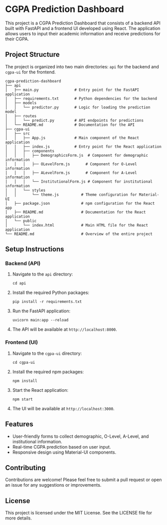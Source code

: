 # CGPA Prediction Dashboard

This project is a CGPA Prediction Dashboard that consists of a backend API built with FastAPI and a frontend UI developed using React. The application allows users to input their academic information and receive predictions for their CGPA.

## Project Structure

The project is organized into two main directories: `api` for the backend and `cgpa-ui` for the frontend.

```
cgpa-prediction-dashboard
├── api
│   ├── main.py                # Entry point for the FastAPI application
│   ├── requirements.txt       # Python dependencies for the backend
│   ├── models
│   │   └── predictor.py       # Logic for loading the prediction model
│   ├── routes
│   │   └── predict.py         # API endpoints for predictions
│   └── README.md              # Documentation for the API
├── cgpa-ui
│   ├── src
│   │   ├── App.js             # Main component of the React application
│   │   ├── index.js           # Entry point for the React application
│   │   ├── components
│   │   │   ├── DemographicsForm.js  # Component for demographic information
│   │   │   ├── OLevelForm.js       # Component for O-Level information
│   │   │   ├── ALevelForm.js       # Component for A-Level information
│   │   │   └── InstitutionalForm.js # Component for institutional information
│   │   └── styles
│   │       └── theme.js          # Theme configuration for Material-UI
│   ├── package.json              # npm configuration for the React app
│   ├── README.md                 # Documentation for the React application
│   └── public
│       └── index.html            # Main HTML file for the React application
└── README.md                     # Overview of the entire project
```

## Setup Instructions

### Backend (API)

1. Navigate to the `api` directory:
   ```
   cd api
   ```

2. Install the required Python packages:
   ```
   pip install -r requirements.txt
   ```

3. Run the FastAPI application:
   ```
   uvicorn main:app --reload
   ```

4. The API will be available at `http://localhost:8000`.

### Frontend (UI)

1. Navigate to the `cgpa-ui` directory:
   ```
   cd cgpa-ui
   ```

2. Install the required npm packages:
   ```
   npm install
   ```

3. Start the React application:
   ```
   npm start
   ```

4. The UI will be available at `http://localhost:3000`.

## Features

- User-friendly forms to collect demographic, O-Level, A-Level, and institutional information.
- Real-time CGPA prediction based on user input.
- Responsive design using Material-UI components.

## Contributing

Contributions are welcome! Please feel free to submit a pull request or open an issue for any suggestions or improvements.

## License

This project is licensed under the MIT License. See the LICENSE file for more details.